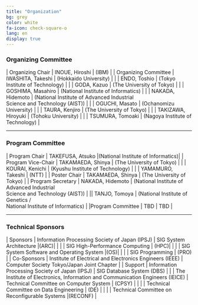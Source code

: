 ```yaml
---
title: "Organization"
bg: grey
color: white
fa-icon: check-square-o
lang: en
display: true
---
```


### Organizing Committee

| Organizing Chair | INOUE, Hiroshi | (IBM) | 
| Organizing Committee | IWASHITA, Takeshi | (Hokkaido University) |
| | ENDO, Toshio | (Tokyo Institute of Technology) |
| | GODA, Kazuo | (The University of Tokyo) |
| | GOSHIMA, Masahiro | (National Institute of Informatics) |
| | NAKADA, Hidemoto | (National Institute of Advanced Industrial<br/> Science and Technology (AIST)) |
| | OGUCHI, Masato | (Ochanomizu University) |
| | TAURA, Kenjiro | (The University of Tokyo) |
| | TAKIZAWA, Hiroyuki | (Tohoku University) |
| | TSUMURA, Tomoaki | (Nagoya Institute of Technology) |

---

### Program Committee

| Program Chair | TAKEFUSA, Atsuko |(National Institute of Informatics)|
| Program Vice-Chair | TAKAMAEDA, Shinya | (The University of Tokyo) |
| |   KOURAI, Kenichi | (Kyushu Institute of Technology) |
| |   YAMAMURO, Takeshi | (NTT) |
| Poster Chair |  TAKAMAEDA, Shinya | (The University of Tokyo) |
| Program Secretary | NAKADA, Hidemoto | (National Institute of Advanced Industrial<br/> Science and Technology (AIST)) |
||   TANJO, Tomoya | (National Institute of Genetics /<br/> National Institute of Informatics) |
|Program Committee | TBD | TBD |



---
### Technical Sponsors

<!-- 
|主催	|(社) 情報処理学会|	システム・アーキテクチャ研究会|(ARC)|
| | |ハイパフォーマンスコンピューティング研究会	|(HPC)|
| | |システムソフトウェアとオペレーティング・システム研究会	|(OS)|
| | |プログラミング研究会	|(PRO)|
|共催	|IEEE|	Computer Society Tokyo/Japan Joint Chapter| |	
|協賛|	(社) 情報処理学会|	データベースシステム研究会	|(DBS)|
|| 電子情報通信学会| コンピュータシステム研究専門委員会	|(CPSY)|
|| |データ工学研究専門委員会	|(DE)|
|| |リコンフィギャラブルシステム研究専門委員会	|(RECONF)|

-->

| Sponsors	| Information Processing Society of Japan (IPSJ) | SIG System Architecture	|(ARC)| 
| | | SIG High-Performance Computing	| (HPC)| 
| | | SIG System Software and Operating System	|(OS)|
| | | SIG Programming	| (PRO) |
| Co-Sponsors | Institute of Electrical and Electronics Engineers (IEEE) | Computer Society Tokyo/Japan Joint Chapter	| 
| Support     | Information Processing Society of Japan (IPSJ) |	SIG Database System	(DBS) |
| | The Institute of Electronics, Information and Communication Engineers (IEICE) | Technical Committee on Computer System	| (CPSY) |
| | | Technical Committee on Data Engineering	| (DE) |
| | | Technical Committee on Reconfigurable Systems |(RECONF) |